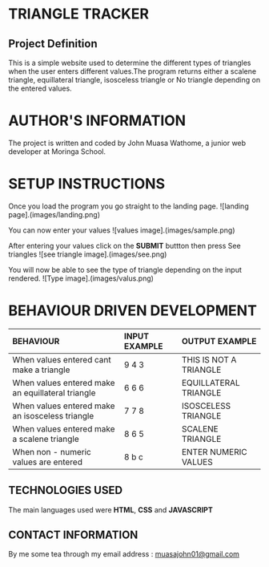 # TRIANGLE TRACKER

## Project Definition
This is a simple website used to determine the different types of triangles when the user enters different values.The program returns either a scalene triangle, equillateral triangle, isosceless triangle or No triangle depending on the entered values.

# AUTHOR'S INFORMATION
The project is written and coded by John Muasa Wathome, a junior web developer at Moringa School.

# SETUP INSTRUCTIONS
Once you load the program you go straight to the landing page.
![landing page].(images/landing.png)

You can now enter your values
![values image].(images/sample.png)

After entering your values click on the **SUBMIT** buttton then press See triangles
![see triangle image].(images/see.png)

You will now be able to see the type of triangle depending on the input rendered.
![Type image].(images/valus.png)

# BEHAVIOUR DRIVEN DEVELOPMENT

| BEHAVIOUR          | INPUT EXAMPLE     |     OUTPUT EXAMPLE    |
| :-------------        | :------------- | :------------------
| When values entered cant make a triangle       | 9 4 3      | THIS IS NOT A TRIANGLE |
| When values entered make an equillateral triangle | 6 6 6    | EQUILLATERAL TRIANGLE  |
| When values entered make an isosceless triangle  | 7 7 8    |  ISOSCELESS TRIANGLE |
| When values entered make a scalene triangle |  8 6 5 | SCALENE TRIANGLE |
| When non - numeric values are entered |  8 b c| ENTER NUMERIC VALUES |

## TECHNOLOGIES USED
The main languages used were **HTML**, **CSS** and **JAVASCRIPT**

## CONTACT INFORMATION
By me some tea through my email address : <muasajohn01@gmail.com>
